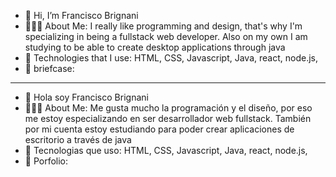 - 👋 Hi, I’m Francisco Brignani
- 👨🏻‍💻 About Me: I really like programming and design, that's why I'm specializing in being a fullstack web developer. Also on my own I am studying to be able to create desktop applications through java
- 🧱 Technologies that I use: HTML, CSS, Javascript, Java, react, node.js,
- 💼 briefcase:
--------------------------------------------------------------------------------------------------------------------------------------------
- 👋 Hola soy Francisco Brignani
- 👨🏻‍💻 About Me: Me gusta mucho la programación y el diseño, por eso me estoy especializando en ser desarrollador web fullstack. También por mi cuenta estoy estudiando para poder crear aplicaciones de escritorio a través de java
- 🧱 Tecnologias que uso: HTML, CSS, Javascript, Java, react, node.js,
- 💼 Porfolio:
